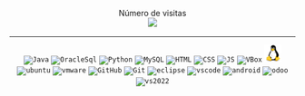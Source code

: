 <p align="center"> 
  <div align="center">Número de visitas</div>
  <div align="center">  
    <img src="https://profile-counter.glitch.me/anaa-chun/count.svg"/>        
  </div> 
</p>

<hr> 

<div align="center">
<code><img width="30" src="https://user-images.githubusercontent.com/25181517/117201156-9a724800-adec-11eb-9a9d-3cd0f67da4bc.png" alt="Java" title="Java"/></code>
<code><img width="30" src="https://avatars.githubusercontent.com/u/94555368?s=280&v=4" alt="OracleSql" title="OracleSql"/></code>     
<code><img width="30" src="https://user-images.githubusercontent.com/25181517/183423507-c056a6f9-1ba8-4312-a350-19bcbc5a8697.png" alt="Python" title="Python"/></code>
<code><img width="30" src="https://user-images.githubusercontent.com/25181517/183896128-ec99105a-ec1a-4d85-b08b-1aa1620b2046.png" alt="MySQL" title="MySQL"/></code>
<code><img width="30" src="https://upload.wikimedia.org/wikipedia/commons/thumb/6/61/HTML5_logo_and_wordmark.svg/2048px-HTML5_logo_and_wordmark.svg.png" alt="HTML" title="HTML"/></code>
<code><img width="30" src="https://cdn.iconscout.com/icon/free/png-256/free-css3-logo-icon-download-in-svg-png-gif-file-formats--css-wordmark-programming-langugae-language-pack-logos-icons-1175238.png" alt="CSS" title="CSS"/></code>
<code><img width="30" src="https://github.com/user-attachments/assets/34bb3da9-f999-46b3-9988-1f84a10c8396" alt="JS" title="JS"/></code>
<code><img width="30" src="https://avatars.githubusercontent.com/u/80039939?s=280&v=4" alt="VBox" title="VBox"/></code>
<code><img width="30" src="https://raw.githubusercontent.com/devicons/devicon/master/icons/linux/linux-original.svg" alt="linux" title="linux"/></code>   
<code><img width="30" src="https://avatars.githubusercontent.com/u/4604537?s=280&v=4" alt="ubuntu" title="ubuntu"/></code> 
<code><img width="30" src="https://img.icons8.com/?size=512&id=ICsxwkCBZGfj&format=png" alt="vmware" title="vmware"/></code> 
<code><img width="30" src="https://cdn-icons-png.flaticon.com/512/25/25231.png" alt="GitHub" title="GitHub"/></code>
<code><img width="30" src="https://cdn.worldvectorlogo.com/logos/git-bash.svg" alt="Git" title="Git"/></code>
<code><img width="30" src="https://cdn.freebiesupply.com/logos/large/2x/eclipse-11-logo-png-transparent.png" alt="eclipse" title="eclipse"/></code>
<code><img width="30" src="https://upload.wikimedia.org/wikipedia/commons/thumb/9/9a/Visual_Studio_Code_1.35_icon.svg/512px-Visual_Studio_Code_1.35_icon.svg.png" alt="vscode" title="vscode"/></code>
<code><img width="30" src="https://upload.wikimedia.org/wikipedia/commons/thumb/c/c1/Android_Studio_icon_%282023%29.svg/1200px-Android_Studio_icon_%282023%29.svg.png" alt="android" title="android"/></code>
<code><img width="30" src="https://console.kamatera.com/assets/images/os/os_odoo.png" alt="odoo" title="odoo"/></code>
<code><img width="30" src="https://static-00.iconduck.com/assets.00/visual-studio-icon-256x255-8uee0dbo.png" alt="vs2022" title="vs2022"/></code>
</div>
